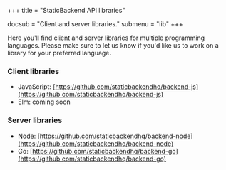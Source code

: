 +++
title = "StaticBackend API libraries"

docsub = "Client and server libraries."
submenu = "lib"
+++

Here you'll find client and server libraries for multiple programming languages. 
Please make sure to let us know if you'd like us to work on a library for your 
preferred language.

### Client libraries

* JavaScript: [https://github.com/staticbackendhq/backend-js](https://github.com/staticbackendhq/backend-js)
* Elm: coming soon

### Server libraries

* Node: [https://github.com/staticbackendhq/backend-node](https://github.com/staticbackendhq/backend-node)
* Go: [https://github.com/staticbackendhq/backend-go](https://github.com/staticbackendhq/backend-go)